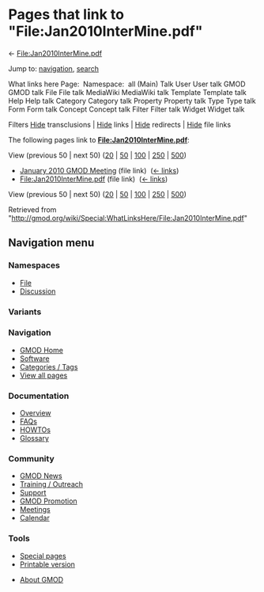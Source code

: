 <div id="mw-page-base" class="noprint">

</div>

<div id="mw-head-base" class="noprint">

</div>

<div id="content" class="mw-body" role="main">

<span id="top"></span>

<div id="mw-js-message" style="display:none;">

</div>



# <span dir="auto">Pages that link to "File:Jan2010InterMine.pdf"</span>

<div id="bodyContent">

<div id="contentSub">

←
[File:Jan2010InterMine.pdf](/wiki/File:Jan2010InterMine.pdf "File:Jan2010InterMine.pdf")

</div>

<div id="jump-to-nav" class="mw-jump">

Jump to: [navigation](#mw-navigation), [search](#p-search)

</div>

<div id="mw-content-text">

What links here Page:  Namespace:  all (Main) Talk User User talk GMOD
GMOD talk File File talk MediaWiki MediaWiki talk Template Template talk
Help Help talk Category Category talk Property Property talk Type Type
talk Form Form talk Concept Concept talk Filter Filter talk Widget
Widget talk

Filters
[Hide](/mediawiki/index.php?title=Special:WhatLinksHere/File:Jan2010InterMine.pdf&hidetrans=1 "Special:WhatLinksHere/File:Jan2010InterMine.pdf")
transclusions \|
[Hide](/mediawiki/index.php?title=Special:WhatLinksHere/File:Jan2010InterMine.pdf&hidelinks=1 "Special:WhatLinksHere/File:Jan2010InterMine.pdf")
links \|
[Hide](/mediawiki/index.php?title=Special:WhatLinksHere/File:Jan2010InterMine.pdf&hideredirs=1 "Special:WhatLinksHere/File:Jan2010InterMine.pdf")
redirects \|
[Hide](/mediawiki/index.php?title=Special:WhatLinksHere/File:Jan2010InterMine.pdf&hideimages=1 "Special:WhatLinksHere/File:Jan2010InterMine.pdf")
file links

The following pages link to
**[File:Jan2010InterMine.pdf](/wiki/File:Jan2010InterMine.pdf "File:Jan2010InterMine.pdf")**:

View (previous 50 \| next 50)
([20](/mediawiki/index.php?title=Special:WhatLinksHere/File:Jan2010InterMine.pdf&limit=20 "Special:WhatLinksHere/File:Jan2010InterMine.pdf")
\|
[50](/mediawiki/index.php?title=Special:WhatLinksHere/File:Jan2010InterMine.pdf&limit=50 "Special:WhatLinksHere/File:Jan2010InterMine.pdf")
\|
[100](/mediawiki/index.php?title=Special:WhatLinksHere/File:Jan2010InterMine.pdf&limit=100 "Special:WhatLinksHere/File:Jan2010InterMine.pdf")
\|
[250](/mediawiki/index.php?title=Special:WhatLinksHere/File:Jan2010InterMine.pdf&limit=250 "Special:WhatLinksHere/File:Jan2010InterMine.pdf")
\|
[500](/mediawiki/index.php?title=Special:WhatLinksHere/File:Jan2010InterMine.pdf&limit=500 "Special:WhatLinksHere/File:Jan2010InterMine.pdf"))

- [January 2010 GMOD
  Meeting](/wiki/January_2010_GMOD_Meeting "January 2010 GMOD Meeting")
  (file link) ‎ <span class="mw-whatlinkshere-tools">([←
  links](/mediawiki/index.php?title=Special:WhatLinksHere&target=January+2010+GMOD+Meeting "Special:WhatLinksHere"))</span>
- [File:Jan2010InterMine.pdf](/wiki/File:Jan2010InterMine.pdf "File:Jan2010InterMine.pdf")
  (file link) ‎ <span class="mw-whatlinkshere-tools">([←
  links](/mediawiki/index.php?title=Special:WhatLinksHere&target=File%3AJan2010InterMine.pdf "Special:WhatLinksHere"))</span>

View (previous 50 \| next 50)
([20](/mediawiki/index.php?title=Special:WhatLinksHere/File:Jan2010InterMine.pdf&limit=20 "Special:WhatLinksHere/File:Jan2010InterMine.pdf")
\|
[50](/mediawiki/index.php?title=Special:WhatLinksHere/File:Jan2010InterMine.pdf&limit=50 "Special:WhatLinksHere/File:Jan2010InterMine.pdf")
\|
[100](/mediawiki/index.php?title=Special:WhatLinksHere/File:Jan2010InterMine.pdf&limit=100 "Special:WhatLinksHere/File:Jan2010InterMine.pdf")
\|
[250](/mediawiki/index.php?title=Special:WhatLinksHere/File:Jan2010InterMine.pdf&limit=250 "Special:WhatLinksHere/File:Jan2010InterMine.pdf")
\|
[500](/mediawiki/index.php?title=Special:WhatLinksHere/File:Jan2010InterMine.pdf&limit=500 "Special:WhatLinksHere/File:Jan2010InterMine.pdf"))

</div>

<div class="printfooter">

Retrieved from
"<http://gmod.org/wiki/Special:WhatLinksHere/File:Jan2010InterMine.pdf>"

</div>

<div id="catlinks" class="catlinks catlinks-allhidden">

</div>

<div class="visualClear">

</div>

</div>

</div>

<div id="mw-navigation">

## Navigation menu

<div id="mw-head">



<div id="left-navigation">

<div id="p-namespaces" class="vectorTabs" role="navigation"
aria-labelledby="p-namespaces-label">

### Namespaces

- <span id="ca-nstab-image"><a href="/wiki/File:Jan2010InterMine.pdf" accesskey="c"
  title="View the file page [c]">File</a></span>
- <span id="ca-talk"><a
  href="/mediawiki/index.php?title=File_talk:Jan2010InterMine.pdf&amp;action=edit&amp;redlink=1"
  accesskey="t"
  title="Discussion about the content page [t]">Discussion</a></span>

</div>

<div id="p-variants" class="vectorMenu emptyPortlet" role="navigation"
aria-labelledby="p-variants-label">

### 

### Variants[](#)

<div class="menu">

</div>

</div>

</div>

<div id="right-navigation">





</div>



</div>

</div>

</div>

<div id="mw-panel">

<div id="p-logo" role="banner">

<a href="/wiki/Main_Page"
style="background-image: url(http://gmod.org/images/GMOD-cogs.png);"
title="Visit the main page"></a>

</div>

<div id="p-Navigation" class="portal" role="navigation"
aria-labelledby="p-Navigation-label">

### Navigation

<div class="body">

- <span id="n-GMOD-Home">[GMOD Home](/wiki/Main_Page)</span>
- <span id="n-Software">[Software](/wiki/GMOD_Components)</span>
- <span id="n-Categories-.2F-Tags">[Categories /
  Tags](/wiki/Categories)</span>
- <span id="n-View-all-pages">[View all
  pages](/wiki/Special:AllPages)</span>

</div>

</div>

<div id="p-Documentation" class="portal" role="navigation"
aria-labelledby="p-Documentation-label">

### Documentation

<div class="body">

- <span id="n-Overview">[Overview](/wiki/Overview)</span>
- <span id="n-FAQs">[FAQs](/wiki/Category:FAQ)</span>
- <span id="n-HOWTOs">[HOWTOs](/wiki/Category:HOWTO)</span>
- <span id="n-Glossary">[Glossary](/wiki/Glossary)</span>

</div>

</div>

<div id="p-Community" class="portal" role="navigation"
aria-labelledby="p-Community-label">

### Community

<div class="body">

- <span id="n-GMOD-News">[GMOD News](/wiki/GMOD_News)</span>
- <span id="n-Training-.2F-Outreach">[Training /
  Outreach](/wiki/Training_and_Outreach)</span>
- <span id="n-Support">[Support](/wiki/Support)</span>
- <span id="n-GMOD-Promotion">[GMOD
  Promotion](/wiki/GMOD_Promotion)</span>
- <span id="n-Meetings">[Meetings](/wiki/Meetings)</span>
- <span id="n-Calendar">[Calendar](/wiki/Calendar)</span>

</div>

</div>

<div id="p-tb" class="portal" role="navigation"
aria-labelledby="p-tb-label">

### Tools

<div class="body">

- <span id="t-specialpages"><a href="/wiki/Special:SpecialPages" accesskey="q"
  title="A list of all special pages [q]">Special pages</a></span>
- <span id="t-print"><a
  href="/mediawiki/index.php?title=Special:WhatLinksHere/File:Jan2010InterMine.pdf&amp;printable=yes"
  rel="alternate" accesskey="p"
  title="Printable version of this page [p]">Printable version</a></span>

</div>

</div>

</div>

</div>

<div id="footer" role="contentinfo">

- <span id="footer-places-about">[About
  GMOD](/wiki/GMOD:About "GMOD:About")</span>

<!-- -->






</div>
